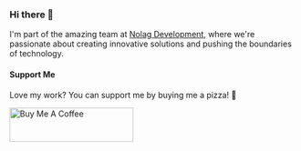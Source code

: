 ### Hi there 👋

I'm part of the amazing team at [Nolag Development](https://store.nolag.dev), where we're passionate about creating innovative solutions and pushing the boundaries of technology.

#### Support Me
Love my work? You can support me by buying me a pizza! 🍕

<p align="left">
  <a href="https://www.buymeacoffee.com/Axel2222" target="_blank"><img src="https://cdn.buymeacoffee.com/buttons/v2/default-yellow.png" alt="Buy Me A Coffee" style="height: 60px !important;width: 217px !important;" ></a>
</p>

<!-- Add more about yourself, your projects, and your achievements -->
